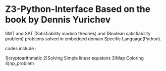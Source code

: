 # Z3-Python-Interface Based on the book by Dennis Yurichev 
SMT and SAT (Satisfiability modulo theories) and (Boolean satisfiability problem) problems solved in embedded domain Specific Language(Python).

codes include :

1)cryptoarithmatic
2)Solving Simple linear equatons
3)Map Coloring
4)np_problem
